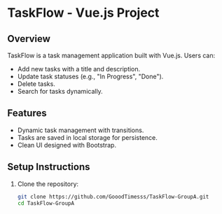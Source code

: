 # TaskFlow - Vue.js Project

## Overview
TaskFlow is a task management application built with Vue.js. Users can:
- Add new tasks with a title and description.
- Update task statuses (e.g., "In Progress", "Done").
- Delete tasks.
- Search for tasks dynamically.

## Features
- Dynamic task management with transitions.
- Tasks are saved in local storage for persistence.
- Clean UI designed with Bootstrap.

## Setup Instructions
1. Clone the repository:
   ```bash
   git clone https://github.com/GooodTimesss/TaskFlow-GroupA.git
   cd TaskFlow-GroupA
